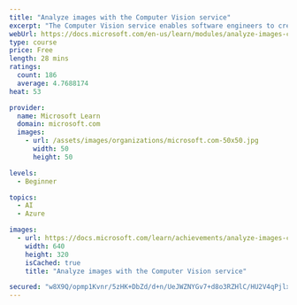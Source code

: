 ```yaml
---
title: "Analyze images with the Computer Vision service"
excerpt: "The Computer Vision service enables software engineers to create intelligent solutions that extract information from images; a common task in many artificial intelligence (AI) scenarios."
webUrl: https://docs.microsoft.com/en-us/learn/modules/analyze-images-computer-vision/
type: course
price: Free
length: 28 mins
ratings:
  count: 186
  average: 4.7688174
heat: 53

provider:
  name: Microsoft Learn
  domain: microsoft.com
  images:
    - url: /assets/images/organizations/microsoft.com-50x50.jpg
      width: 50
      height: 50

levels:
  - Beginner

topics:
  - AI
  - Azure

images:
  - url: https://docs.microsoft.com/learn/achievements/analyze-images-computer-vision-social.png
    width: 640
    height: 320
    isCached: true
    title: "Analyze images with the Computer Vision service"

secured: "w8X9Q/opmp1Kvnr/5zHK+DbZd/d+n/UeJWZNYGv7+d8o3RZHlC/HU2V4qPjlxNEdC6ltVU7/Crtq6QWp0EoCJRu3R6CUgmWk58WWsEFfNzLMz1Wn6VUha27yoQpvySRaxcMCa5Wm8LW56byu94Z7E4fU6M8o8VplNaS+MgMM+tbXxTl7+xWJAcgFCD4r6Cv8PmVWxHX6kwAMOw7q/kIS6S4J/1w2da4FBuPPo9uJDSGhKw/jAwDWozgY9aAd8ujqggo7Rlc1uPAmSD1Hv0EXPU6yLRf6HlZwhbruyxAYj73AdWcdD6giFDMk/3IMll23UxwpNI5GQOCgCPrz4GVWYsFpW7jTqRmvz7FvcpgWLkvoFybhTIv+/oxOJAVXlVO1posQV8e+JlychoAMLfouDA==;EfVerXdMYfOcu0xLwf4ZmA=="
---
```


